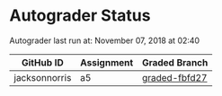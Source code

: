 # Autograder Status
Autograder last run at: November 07, 2018 at 02:40

| GitHub ID | Assignment | Graded Branch |
|-----------|------------|---------------|
| jacksonnorris | a5 | [graded-fbfd27](https://github.com/Fall2018COMP401-001/a5-jacksonnorris/tree/graded-fbfd27) | 
